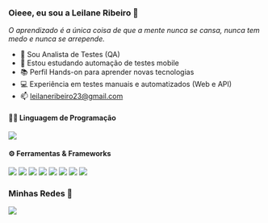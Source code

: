 ### Oieee, eu sou a Leilane Ribeiro 👋

_O aprendizado é a única coisa de que a mente nunca se cansa, nunca tem medo e nunca se arrepende._

- 🔭 Sou Analista de Testes (QA)
- 🌱 Estou estudando automação de testes mobile
- 📚 Perfil Hands-on para aprender novas tecnologias
- 💻 Experiência em testes manuais e automatizados (Web e API)
- 📫 leilaneribeiro23@gmail.com

#### 👨‍💻 Linguagem de Programação 

<p>
    <img src=https://img.shields.io/badge/java-%23ED8B00.svg?style=for-the-badge&logo=java&logoColor=white>
  
 #### ⚙️ Ferramentas & Frameworks

<p>
    <img src=https://img.shields.io/badge/-JUnit%20-%23525252.svg?style=flat&logo=cachet&>
    <img src=https://img.shields.io/badge/-Postman%20-%23525252.svg?style=flat&logo=postman&>
    <img src=https://img.shields.io/badge/-Maven%20-%23525252.svg?style=flat&logo=apache-maven&logoColor=ffb9b4&>
    <img src=https://img.shields.io/badge/-Cucumber%20-%23525252.svg?style=flat&logo=cucumber&>
    <img src=https://img.shields.io/badge/-Git%20-%23525252.svg?style=flat&logo=git&>
    <img src=https://img.shields.io/badge/-GitHub%20-%23525252.svg?style=flat&logo=github&>
    <img src=https://img.shields.io/badge/-Visual%20Studio%20Code%20-%23525252.svg?style=flat&logo=visual-studio-code&logoColor=007ACC&>
    <img src=https://img.shields.io/badge/-Jira%20-%23525252.svg?style=flat&logo=jira&>
<https://img.shields.io/badge/cucumber-%23ED8B00.svg?style=for-the-badge&logo=cucumber&logoColor=white>

  </p> 
  
  
  ### Minhas Redes 🤝 
   
  <a href="https://www.linkedin.com/in/leilane-ribeiro-488b3194/" target="_blank"><img src="https://img.shields.io/badge/-LinkedIn-%230077B5?style=for-the-badge&logo=linkedin&logoColor=white" target="_blank"></a>
